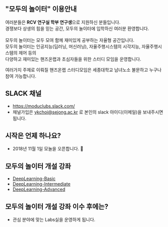 

## "모두의 놀이터" 이용안내
여러분들은 **RCV 연구실 학부 연구생**으로 지원하신 분들입니다.
<br>
경쟁보다 상생의 힘을 믿는 공간, 모두의 놀이터에 입학하신 여러분 환영합니다.
<br><br>
모두의 놀이터는 모두 모여 함께 재미있게 공부하는 자율형 공간입니다.
<br>
모두의 놀이터는 인공지능(딥러닝, 머신러닝), 자율주행시스템의 시각지능, 자율주행시스템의 제어 등의 
<br>다양하고 재미있는 핸즈온랩과 초심자들을 위한 스터디 모임을 운영합니다.

여러가지 주제로 이뤄질 핸즈온랩 스터디모임은 세종대학교 남녀노소 불문하고 누구나 참여 가능합니다.


## SLACK 채널
- https://moduclubs.slack.com/
- 채널가입은 ykchoi@sejong.ac.kr 로 본인의 slack 아이디(이메일)을 보내주시면 됩니다.

## 시작은 언제 하나요?
- 2018년 11월 1일 모놀을 오픈합니다. 🤗

## 모두의 놀이터 개설 강좌
- [DeepLearning-Basic](https://github.com/moduPlayGound/DeepLearning-Basic)
- [DeepLearning-Intermediate](https://github.com/moduPlayGound/DeepLearning-Intermediate)
- [DeepLearning-Advanced](https://github.com/moduPlayGound/DeepLearning-Advanced)

## 모두의 놀이터 개설 강좌 이수 후에는?
- 관심 분야에 맞는 Labs실을 운영하게 됩니다.

